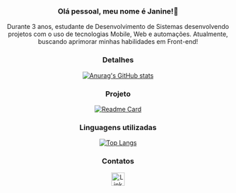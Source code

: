 <div align="center">

### Olá pessoal, meu nome é Janine!👋

Durante 3 anos, estudante de Desenvolvimento de Sistemas desenvolvendo projetos com o uso de tecnologias Mobile, Web e automações.
Atualmente, buscando aprimorar minhas habilidades em Front-end!

### Detalhes

[![Anurag's GitHub stats](https://github-readme-stats.vercel.app/api?username=JanineDiniz&show_icons=true&theme=light)](https://github.com/anuraghazra/github-readme-stats)

### Projeto

[![Readme Card](https://github-readme-stats.vercel.app/api/pin/?username=JanineDiniz&repo=Clone_TikTok&theme=dark)](https://github.com/anuraghazra/github-readme-stats)

### Linguagens utilizadas

[![Top Langs](https://github-readme-stats.vercel.app/api/top-langs/?username=JanineDiniz&layout=compact)](https://github.com/anuraghazra/github-readme-stats)

### Contatos

[<img src='https://img.shields.io/badge/LinkedIn-0077B5?style=for-the-badge&logo=linkedin&logoColor=white' alt='Linkedin' height='30'>](https://www.linkedin.com/in/janine-diniz/)

</div>
<!--
**JanineDiniz/JanineDiniz** is a ✨ _special_ ✨ repository because its `README.md` (this file) appears on your GitHub profile.

Here are some ideas to get you started:

- 🔭 I’m currently working on ...
- 🌱 I’m currently learning ...
- 👯 I’m looking to collaborate on ...
- 🤔 I’m looking for help with ...
- 💬 Ask me about ...
- 📫 How to reach me: ...
- 😄 Pronouns: ...
- ⚡ Fun fact: ...
-->
